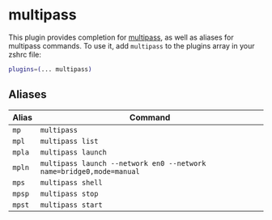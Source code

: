 # multipass
This plugin provides completion for [multipass](https://multipass.run), as well as aliases
for multipass commands.
To use it, add `multipass` to the plugins array in your zshrc file:
```zsh
plugins=(... multipass)
```
## Aliases
| Alias  | Command                                                             |
| ------ | ------------------------------------------------------------------- |
| `mp`   | `multipass`                                                         |
| `mpl`  | `multipass list`                                                    |
| `mpla` | `multipass launch`                                                  |
| `mpln` | `multipass launch --network en0 --network name=bridge0,mode=manual` |
| `mps`  | `multipass shell`                                                   |
| `mpsp` | `multipass stop`                                                    |
| `mpst` | `multipass start`                                                   |
